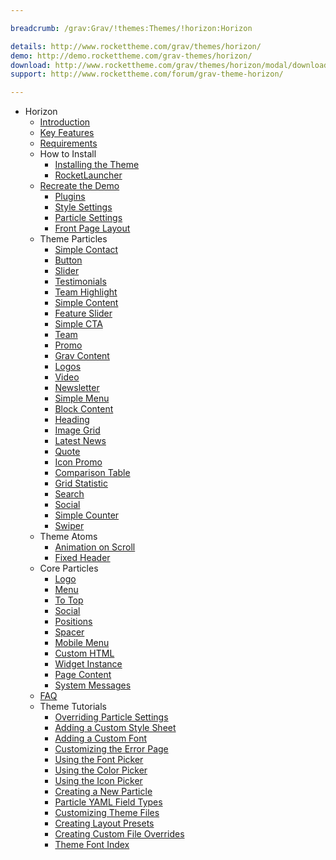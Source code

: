 ```yaml
---

breadcrumb: /grav:Grav/!themes:Themes/!horizon:Horizon

details: http://www.rockettheme.com/grav/themes/horizon/
demo: http://demo.rockettheme.com/grav-themes/horizon/
download: http://www.rockettheme.com/grav/themes/horizon/modal/downloads
support: http://www.rockettheme.com/forum/grav-theme-horizon/

---
```


* Horizon
    - [Introduction]()
    - [Key Features](INDEX.md#key-features)
    - [Requirements](INDEX.md#requirements)
    - How to Install
        + [Installing the Theme](http://docs.gantry.org/gantry5/basics/installation#installing-a-gantry-theme)
        + [RocketLauncher](../../start/rocketlauncher.md)
    - [Recreate the Demo](demo.md)
        + [Plugins](demo.md#recommended-plugins)
        + [Style Settings](demo_settings.md)
        + [Particle Settings](demo.md#particles)
        + [Front Page Layout](demo.md#home-page-layout-presets)
    - Theme Particles
        + [Simple Contact](particle_simplecontact.md)
        + [Button](particle_button.md)
        + [Slider](particle_slider.md)
        + [Testimonials](particle_testimonials.md)
        + [Team Highlight](particle_teamhighlight.md)
        + [Simple Content](particle_simple.md)
        + [Feature Slider](particle_featureslider.md)
        + [Simple CTA](particle_simplecta.md)
        + [Team](particle_team.md)
        + [Promo](particle_promo.md)
        + [Grav Content](particle_grav.md)
        + [Logos](particle_logos.md)
        + [Video](particle_video.md)
        + [Newsletter](particle_newsletter.md)
        + [Simple Menu](particle_simplemenu.md)
        + [Block Content](particle_block.md)
        + [Heading](particle_heading.md)
        + [Image Grid](particle_image.md)
        + [Latest News](particle_latestnews.md)
        + [Quote](particle_quote.md)
        + [Icon Promo](particle_iconpromo.md)
        + [Comparison Table](particle_comparison.md)
        + [Grid Statistic](particle_grid.md)
        + [Search](particle_search.md)
        + [Social](particle_social.md)
        + [Simple Counter](particle_simplecounter.md)
        + [Swiper](particle_swiper.md)
    - Theme Atoms
        + [Animation on Scroll](atom_aos.md)
        + [Fixed Header](atom_fixedheader.md)
    - Core Particles
        + [Logo](http://docs.gantry.org/gantry5/particles/logo)
        + [Menu](http://docs.gantry.org/gantry5/particles/menu-control)
        + [To Top](http://docs.gantry.org/gantry5/particles/to-top)
        + [Social](http://docs.gantry.org/gantry5/particles/social)
        + [Positions](http://docs.gantry.org/gantry5/particles/position)
        + [Spacer](http://docs.gantry.org/gantry5/particles/spacer)
        + [Mobile Menu](http://docs.gantry.org/gantry5/particles/mobile-menu)
        + [Custom HTML](http://docs.gantry.org/gantry5/particles/custom-html)
        + [Widget Instance](http://docs.gantry.org/gantry5/particles/module-instance)
        + [Page Content](http://docs.gantry.org/gantry5/particles/page-content)
        + [System Messages](http://docs.gantry.org/gantry5/particles/system-messages)
    - [FAQ](faq.md)
    - Theme Tutorials
        + [Overriding Particle Settings](http://docs.gantry.org/gantry5/tutorials/overriding-particle-settings)
        + [Adding a Custom Style Sheet](http://docs.gantry.org/gantry5/tutorials/adding-a-custom-style-sheet)
        + [Adding a Custom Font](http://docs.gantry.org/gantry5/tutorials/fonts)
        + [Customizing the Error Page](http://docs.gantry.org/gantry5/tutorials/customize-the-error-page)
        + [Using the Font Picker](http://docs.gantry.org/gantry5/tutorials/using-the-font-picker)
        + [Using the Color Picker](http://docs.gantry.org/gantry5/tutorials/using-the-color-picker)
        + [Using the Icon Picker](http://docs.gantry.org/gantry5/tutorials/using-the-icon-picker)
        + [Creating a New Particle](http://docs.gantry.org/gantry5/advanced/creating-a-new-particle)
        + [Particle YAML Field Types](http://docs.gantry.org/gantry5/advanced/particle-yaml-field-types)
        + [Customizing Theme Files](http://docs.gantry.org/gantry5/advanced/customizing-theme-files)
        + [Creating Layout Presets](http://docs.gantry.org/gantry5/advanced/creating-layout-presets)
        + [Creating Custom File Overrides](http://docs.gantry.org/gantry5/advanced/file-overrides)
        + [Theme Font Index](../../../technical_tips/general/font_index.md)

